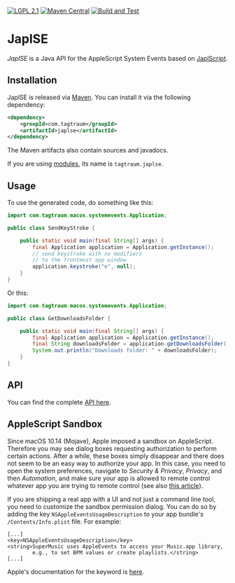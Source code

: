 [![LGPL 2.1](https://img.shields.io/badge/License-LGPL_2.1-blue.svg)](https://www.gnu.org/licenses/old-licenses/lgpl-2.1.html)
[![Maven Central](https://maven-badges.herokuapp.com/maven-central/com.tagtraum/japlse/badge.svg)](https://maven-badges.herokuapp.com/maven-central/com.tagtraum/japlse)
[![Build and Test](https://github.com/japlscript/japlse/workflows/Build%20and%20Test/badge.svg)](https://github.com/japlscript/japlse/actions)


# JaplSE

*JaplSE* is a Java API for the AppleScript System Events based on
[JaplScript](https://github.com/japlscript/japlscript).


## Installation

JaplSE is released via [Maven](https://maven.apache.org).
You can install it via the following dependency:

```xml
<dependency>
    <groupId>com.tagtraum</groupId>
    <artifactId>japlse</artifactId>
</dependency>
```

The Maven artifacts also contain sources and javadocs. 

If you are using [modules](https://en.wikipedia.org/wiki/Java_Platform_Module_System),
its name is `tagtraum.japlse`.


## Usage
                           
To use the generated code, do something like this:

```java
import com.tagtraum.macos.systemevents.Application;

public class SendKeyStroke {

    public static void main(final String[] args) {
        final Application application = Application.getInstance();
        // send keystroke with no modifiers
        // to the frontmost app window
        application.keystroke("e", null);
    }
}
```
              
Or this:

```java
import com.tagtraum.macos.systemevents.Application;

public class GetDownloadsFolder {

    public static void main(final String[] args) {
        final Application application = Application.getInstance();
        final String downloadsFolder = application.getDownloadsFolder().getPosixPath();
        System.out.println("Downloads folder: " + downloadsFolder);
    }
}
```
## API

You can find the complete [API here](https://japlscript.github.io/japlse/com/tagtraum/macos/systemevents/package-summary.html). 


## AppleScript Sandbox

Since macOS 10.14 (Mojave), Apple imposed a sandbox on AppleScript. Therefore
you may see dialog boxes requesting authorization to perform certain actions.
After a while, these boxes simply disappear and there does not seem to be an easy
way to authorize your app. In this case, you need to open the system preferences,
navigate to *Security & Privacy*, *Privacy*, and then *Automation*, and make
sure your app is allowed to remote control whatever app you are trying to remote
control (see also [this article](https://blog.beatunes.com/2018/10/beatunes-on-mojave-and-windows-10-dark.html)).

If you are shipping a real app with a UI and not just a command line tool, you
need to customize the sandbox permission dialog. You can do so by adding
the key `NSAppleEventsUsageDescription` to your app bundle's `/Contents/Info.plist`
file. For example:

    [...]
    <key>NSAppleEventsUsageDescription</key>
    <string>SuperMusic uses AppleEvents to access your Music.app library,
            e.g., to set BPM values or create playlists.</string>
    [...]

Apple's documentation for the keyword is [here](https://developer.apple.com/documentation/bundleresources/information_property_list/nsappleeventsusagedescription).
